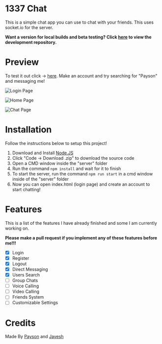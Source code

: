 # 1337 Chat

This is a simple chat app you can use to chat with your friends. This uses socket.io for the server.

**Want a version for local builds and beta testing? Click [here](https://github.com/paysonism/1337-Chat-Development) to view the development repository.**

# Preview

To test it out click -> [here](https://paysonism.github.io/1337-Chat/). Make an account and try searching for "Payson" and messaging me!

![Login Page](https://i.ibb.co/zZJ0wwS/image.png)

![Home Page](https://i.ibb.co/PGnXtc6/image.png)

![Chat Page](https://i.ibb.co/qj7Qvjp/image.png)

# Installation

Follow the instructions below to setup this project!

1. Download and Install [Node.JS](https://nodejs.org/)
2. Click "Code -> Download .zip" to download the source code
3. Open a CMD window inside the "server" folder
4. Run the command ``npm install`` and wait for it to finish
5. To start the server, run the command ``npm run start`` in a cmd window inside of the "server" folder
6. Now you can open index.html (login page) and create an account to start chatting!

# Features

This is a list of the features I have already finished and some I am currently working on.

 **Please make a pull request if you implement any of these features before me!!!** 

- [X] Login
- [X] Register
- [X] Logout
- [X] Direct Messaging
- [X] Users Search
- [ ] Group Chats
- [ ] Voice Calling
- [ ] Video Calling
- [ ] Friends System
- [ ] Customizable Settings

# Credits

Made By [Payson](https://github.com/paysonism) and [Jayesh](https://github.com/JayeshYadav07)
